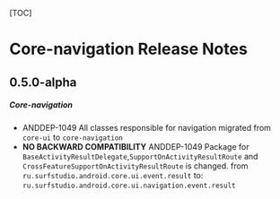 [TOC]
# Core-navigation Release Notes
## 0.5.0-alpha
##### Core-navigation
* ANDDEP-1049 All classes responsible for navigation migrated from `core-ui` to `core-navigation`
* **NO BACKWARD COMPATIBILITY** ANDDEP-1049 Package for `BaseActivityResultDelegate`,`SupportOnActivityResultRoute` and `CrossFeatureSupportOnActivityResultRoute` is changed. 
from `ru.surfstudio.android.core.ui.event.result` to:  `ru.surfstudio.android.core.ui.navigation.event.result`